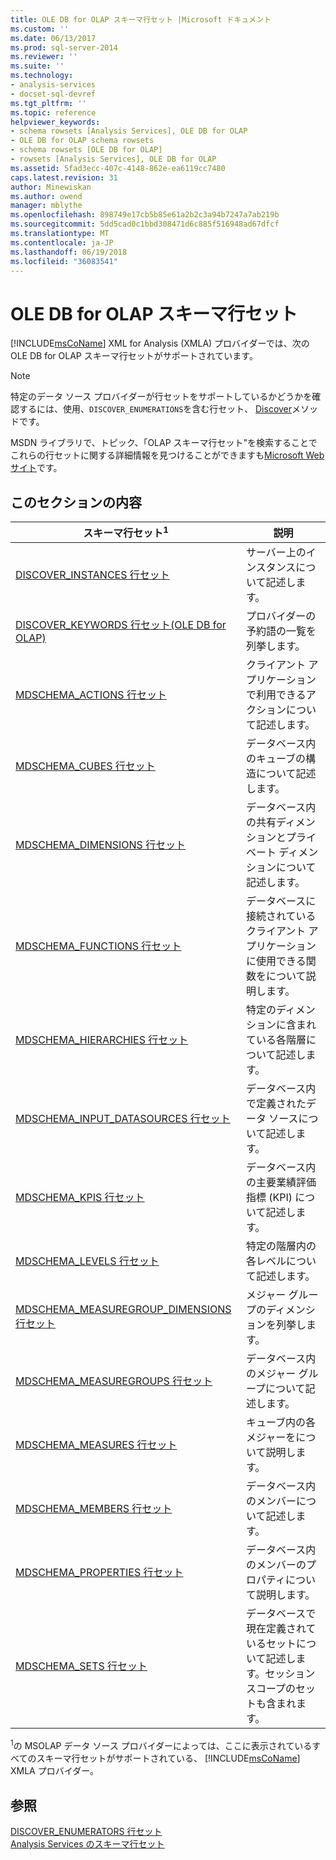 ```yaml
---
title: OLE DB for OLAP スキーマ行セット |Microsoft ドキュメント
ms.custom: ''
ms.date: 06/13/2017
ms.prod: sql-server-2014
ms.reviewer: ''
ms.suite: ''
ms.technology:
- analysis-services
- docset-sql-devref
ms.tgt_pltfrm: ''
ms.topic: reference
helpviewer_keywords:
- schema rowsets [Analysis Services], OLE DB for OLAP
- OLE DB for OLAP schema rowsets
- schema rowsets [OLE DB for OLAP]
- rowsets [Analysis Services], OLE DB for OLAP
ms.assetid: 5fad3ecc-407c-4148-862e-ea6119cc7480
caps.latest.revision: 31
author: Minewiskan
ms.author: owend
manager: mblythe
ms.openlocfilehash: 898749e17cb5b85e61a2b2c3a94b7247a7ab219b
ms.sourcegitcommit: 5dd5cad0c1bbd308471d6c885f516948ad67dfcf
ms.translationtype: MT
ms.contentlocale: ja-JP
ms.lasthandoff: 06/19/2018
ms.locfileid: "36083541"
---
```

# <a name="ole-db-for-olap-schema-rowsets"></a>OLE DB for OLAP スキーマ行セット
  [!INCLUDE[msCoName](../../../includes/msconame-md.md)] XML for Analysis (XMLA) プロバイダーでは、次の OLE DB for OLAP スキーマ行セットがサポートされています。  
  
> [!NOTE]  
>  特定のデータ ソース プロバイダーが行セットをサポートしているかどうかを確認するには、使用、`DISCOVER_ENUMERATIONS`を含む行セット、 [Discover](../../xmla/xml-elements-methods-discover.md)メソッドです。  
  
 MSDN ライブラリで、トピック、「OLAP スキーマ行セット"を検索することでこれらの行セットに関する詳細情報を見つけることができますも[Microsoft Web サイト](http://go.microsoft.com/fwlink/?LinkId=15426)です。  
  
## <a name="in-this-section"></a>このセクションの内容  
  
|スキーマ行セット<sup>1</sup>|説明|  
|-------------------------------|-----------------|  
|[DISCOVER_INSTANCES 行セット](discover-instances-rowset.md)|サーバー上のインスタンスについて記述します。|  
|[DISCOVER_KEYWORDS 行セット&#40;OLE DB for OLAP&#41;](discover-keywords-rowset-ole-db-for-olap.md)|プロバイダーの予約語の一覧を列挙します。|  
|[MDSCHEMA_ACTIONS 行セット](mdschema-actions-rowset.md)|クライアント アプリケーションで利用できるアクションについて記述します。|  
|[MDSCHEMA_CUBES 行セット](mdschema-cubes-rowset.md)|データベース内のキューブの構造について記述します。|  
|[MDSCHEMA_DIMENSIONS 行セット](mdschema-dimensions-rowset.md)|データベース内の共有ディメンションとプライベート ディメンションについて記述します。|  
|[MDSCHEMA_FUNCTIONS 行セット](mdschema-functions-rowset.md)|データベースに接続されているクライアント アプリケーションに使用できる関数をについて説明します。|  
|[MDSCHEMA_HIERARCHIES 行セット](mdschema-hierarchies-rowset.md)|特定のディメンションに含まれている各階層について記述します。|  
|[MDSCHEMA_INPUT_DATASOURCES 行セット](mdschema-input-datasources-rowset.md)|データベース内で定義されたデータ ソースについて記述します。|  
|[MDSCHEMA_KPIS 行セット](mdschema-kpis-rowset.md)|データベース内の主要業績評価指標 (KPI) について記述します。|  
|[MDSCHEMA_LEVELS 行セット](mdschema-levels-rowset.md)|特定の階層内の各レベルについて記述します。|  
|[MDSCHEMA_MEASUREGROUP_DIMENSIONS 行セット](mdschema-measuregroup-dimensions-rowset.md)|メジャー グループのディメンションを列挙します。|  
|[MDSCHEMA_MEASUREGROUPS 行セット](mdschema-measuregroups-rowset.md)|データベース内のメジャー グループについて記述します。|  
|[MDSCHEMA_MEASURES 行セット](mdschema-measures-rowset.md)|キューブ内の各メジャーをについて説明します。|  
|[MDSCHEMA_MEMBERS 行セット](mdschema-members-rowset.md)|データベース内のメンバーについて記述します。|  
|[MDSCHEMA_PROPERTIES 行セット](mdschema-properties-rowset.md)|データベース内のメンバーのプロパティについて説明します。|  
|[MDSCHEMA_SETS 行セット](mdschema-sets-rowset.md)|データベースで現在定義されているセットについて記述します。セッション スコープのセットも含まれます。|  
  
 <sup>1</sup>の MSOLAP データ ソース プロバイダーによっては、ここに表示されているすべてのスキーマ行セットがサポートされている、 [!INCLUDE[msCoName](../../../includes/msconame-md.md)] XMLA プロバイダー。  
  
## <a name="see-also"></a>参照  
 [DISCOVER_ENUMERATORS 行セット](../xml/discover-enumerators-rowset.md)   
 [Analysis Services のスキーマ行セット](../../schema-rowsets/analysis-services-schema-rowsets.md)  
  
  